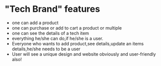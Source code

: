 


# "Tech Brand" features

- one can add a product
- one can purchase or add to cart a product or multiple
- one can see the details of a tech item
- everything he/she can do,if he/she is a user.
- Everyone who wants to add product,see details,update an items details,he/she needs to be a user
- User will see a unique design and website obviously and user-friendly also!
